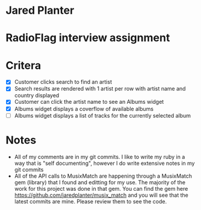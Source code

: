 # Jared Planter
# RadioFlag interview assignment

# Critera
- [x] Customer clicks search to find an artist
- [x] Search results are rendered with 1 artist per row with artist name and country displayed
- [x] Customer can click the artist name to see an Albums widget
- [x] Albums widget displays a coverflow of available albums
- [ ] Albums widget displays a list of tracks for the currently selected album

# Notes
* All of my comments are in my git commits. I like to write my ruby in a way that is "self documenting", however I do write extensive notes in my git commits
* All of the API calls to MusixMatch are happening through a MusixMatch gem (library) that I found and editting for my use. The majority of the work for this project was done in that gem. You can find the gem here https://github.com/jaredplanter/musix_match and you will see that the latest commits are mine. Please review them to see the code.
